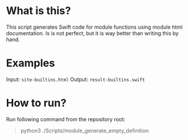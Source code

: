 # What is this?

This script generates Swift code for module functions using module html documentation.
Is is not perfect, but it is way better than writing this by hand.

# Examples

Input: `site-builtins.html`
Output: `result-builtins.swift`

# How to run?

Run following command from the repository root:

> python3 ./Scripts/module_generate_empty_definition
